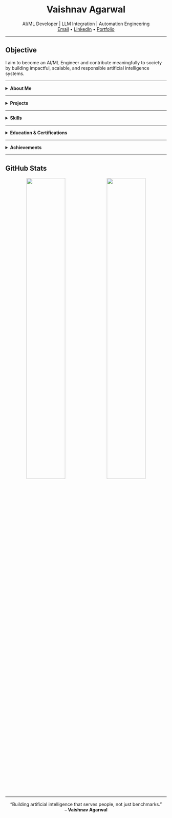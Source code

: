 
<h1 align="center">Vaishnav Agarwal</h1>

<p align="center">
  AI/ML Developer | LLM Integration | Automation Engineering<br>
  <a href="mailto:agarwalvaishnav007@gmail.com">Email</a> • 
  <a href="https://www.linkedin.com/in/vaishnav-agarwal-9498542b0/">LinkedIn</a> • 
  <a href="https://vaishnav00769.github.io/Portfolio/">Portfolio</a>
</p>

---

## Objective

I aim to become an AI/ML Engineer and contribute meaningfully to society by building impactful, scalable, and responsible artificial intelligence systems.

---

<details>
<summary><b>About Me</b></summary>

I am a Computer Science student at CMR Technical Campus (2023–2027) with a strong foundation in mathematics and physics.  
My work focuses on developing machine learning systems, LLM-integrated tools, and real-world AI applications using Python and open-source frameworks.  
I have implemented fraud detection systems, AI travel planners, and outreach automation tools using APIs, prompt chaining, and automation platforms like n8n.

</details>

---

<details>
<summary><b>Projects</b></summary>

### AI Outreach Assistant  
An AI agent that drafts personalized emails based on lead data using LLMs via OpenRouter API.  
Deployed via Streamlit, integrated with Gmail SMTP.  
[Live App](https://vaishnav-agarwal-ai-outreach.streamlit.app/)  
[GitHub Repo](https://github.com/Vaishnav00769/automated_AI_outreach/tree/main)

---

### AI Travel Planner  
A Streamlit-based travel assistant that generates dynamic itineraries using Hugging Face and DeepSeek APIs.  
Prompt chaining is used to gather user preferences and generate plans within budget.  
[Live App](https://ai-travel-planner-by-vaishnav-agarwal.streamlit.app/)  
[GitHub Repo](https://github.com/Vaishnav00769/AI-Travel-Planner)

---

### Fraud Detection System  
Machine learning model trained on over 6 million synthetic financial transactions using Random Forest.  
Achieved 99.99% accuracy and zero false negatives with proper preprocessing and ROC/PR evaluations.  
[GitHub Repo](https://github.com/Vaishnav00769/Fraud-Detection-System)

---

### Passenger Survival Predictor  
Predictive model for Titanic passengers using feature engineering and data visualization. GUI created with Tkinter.  
[GitHub Repo](https://github.com/Vaishnav00769/Passenger-Survival)

</details>

---

<details>
<summary><b>Skills</b></summary>

- Programming: Python, C++, LaTeX  
- Machine Learning: Scikit-learn, Pandas, Matplotlib, Seaborn  
- NLP/LLM: Prompt Engineering, Hugging Face, DeepSeek, OpenRouter API  
- Tools: Streamlit, Git, REST APIs, n8n, Gmail SMTP, Tkinter  
- Other: Scientific Computing, Automation Workflows, Competitive Programming

</details>

---

<details>
<summary><b>Education & Certifications</b></summary>

- CMR Technical Campus – B.E. in Computer Science (2023–2027), 9.45 CGPA  
- Sri Chaitanya Jr Kalasala – Intermediate MPC, 95.3%  
- Little Flower High School – SSC, 10.0 CGPA

**Certifications**  
- Data Science – Infosys  
- Natural Language Processing – Infosys  
- Artificial Intelligence – NextWave  

</details>

---

<details>
<summary><b>Achievements</b></summary>

- Smart India Hackathon 2024 – Internal Nominee  
- Participant – Flipkart Grid Hackathon  
- City-Level Skating Champion  
- Developed scalable LLM-based AI agents for real-world outreach and travel automation

</details>

---

## GitHub Stats

<p align="center">
  <img src="https://github-readme-stats.vercel.app/api?username=Vaishnav00769&show_icons=true&theme=default" width="49%" />
  <img src="https://github-readme-streak-stats.herokuapp.com?user=Vaishnav00769&theme=default" width="49%" />
</p>

---

<p align="center">
  “Building artificial intelligence that serves people, not just benchmarks.”  
  <br><b>– Vaishnav Agarwal</b>
</p>
